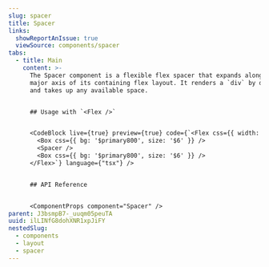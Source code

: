 ```yaml
---
slug: spacer
title: Spacer
links:
  showReportAnIssue: true
  viewSource: components/spacer
tabs:
  - title: Main
    content: >-
      The Spacer component is a flexible flex spacer that expands along the
      major axis of its containing flex layout. It renders a `div` by default,
      and takes up any available space. 


      ## Usage with `<Flex />`


      <CodeBlock live={true} preview={true} code={`<Flex css={{ width: '600px' }}>
        <Box css={{ bg: '$primary800', size: '$6' }} />
        <Spacer />
        <Box css={{ bg: '$primary800', size: '$6' }} />
      </Flex>`} language={"tsx"} />


      ## API Reference


      <ComponentProps component="Spacer" />
parent: J3bsmpB7-_uuqm05peuTA
uuid: ilLINfG8dohXNR1xpJiFY
nestedSlug:
  - components
  - layout
  - spacer
---
```

